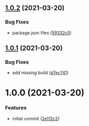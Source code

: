 ## [1.0.2](https://github.com/joshuaavalon/koa-graphql-typescript/compare/v1.0.1...v1.0.2) (2021-03-20)


### Bug Fixes

* package.json files ([59332c5](https://github.com/joshuaavalon/koa-graphql-typescript/commit/59332c5e829f7fdc7fe548cff11185b1fd960e9c))

## [1.0.1](https://github.com/joshuaavalon/koa-graphql-typescript/compare/v1.0.0...v1.0.1) (2021-03-20)


### Bug Fixes

* add missing build ([d7ec741](https://github.com/joshuaavalon/koa-graphql-typescript/commit/d7ec7415b86bace028132eac83697842972e7ed2))

# 1.0.0 (2021-03-20)


### Features

* initial commit ([2e112c2](https://github.com/joshuaavalon/koa-graphql-typescript/commit/2e112c22b4d5ea1bd126f7a995e3ecfe202307a8))
